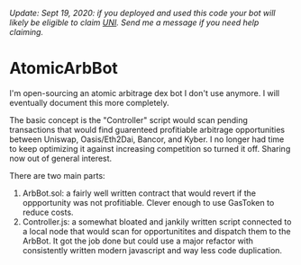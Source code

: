 *Update: Sept 19, 2020: if you deployed and used this code your bot will likely be eligible to claim [UNI](https://uniswap.org/blog/uni/). Send me a message if you need help claiming.*

# AtomicArbBot
I'm open-sourcing an atomic arbitrage dex bot I don't use anymore. I will eventually document this more completely. 

The basic concept is the "Controller" script would scan pending transactions that would find guarenteed profitiable arbitrage opportunities between Uniswap, Oasis/Eth2Dai, Bancor, and Kyber. I no longer had time to keep optimizing it against increasing competition so turned it off. Sharing now out of general interest.

There are two main parts: 
1) ArbBot.sol: a fairly well written contract that would revert if the oppportunity was not profitiable. Clever enough to use GasToken to reduce costs.
2) Controller.js: a somewhat bloated and jankily written script connected to a local node that would scan for opportunitites and dispatch them to the ArbBot. It got the job done but could use a major refactor with consistently written modern javascript and way less code duplication.
